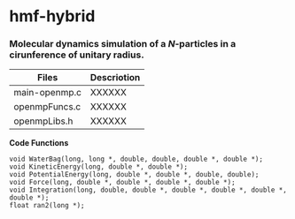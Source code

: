 # hmf-hybrid
### Molecular dynamics simulation of a *N*-particles in a cirunference of unitary radius.

Files | Descriotion
------------ | -------------
main-openmp.c | XXXXXX
openmpFuncs.c | XXXXXX
openmpLibs.h  | XXXXXX


**Code Functions**
```
void WaterBag(long, long *, double, double, double *, double *);
void KineticEnergy(long, double *, double *);
void PotentialEnergy(long, double *, double *, double, double);
void Force(long, double *, double *, double *, double *);
void Integration(long, double, double *, double *, double *, double *, double *);
float ran2(long *);
```

